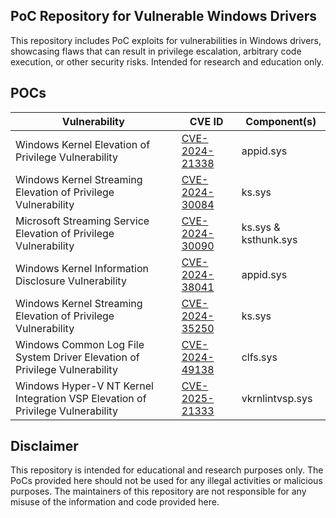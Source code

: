## PoC Repository for Vulnerable Windows Drivers

This repository includes PoC exploits for vulnerabilities in Windows drivers, showcasing flaws that can result in privilege escalation, arbitrary code execution, or other security risks. Intended for research and education only.


## POCs

| Vulnerability | CVE ID | Component(s) |
| ------------- | ------ | ------ | 
| Windows Kernel Elevation of Privilege Vulnerability | [CVE-2024-21338](https://msrc.microsoft.com/update-guide/vulnerability/CVE-2024-21338) | appid.sys |
| Windows Kernel Streaming Elevation of Privilege Vulnerability| [CVE-2024-30084](https://msrc.microsoft.com/update-guide/vulnerability/CVE-2024-30084) | ks.sys |
| Microsoft Streaming Service Elevation of Privilege Vulnerability| [CVE-2024-30090](https://msrc.microsoft.com/update-guide/vulnerability/CVE-2024-30090) | ks.sys & ksthunk.sys |
| Windows Kernel Information Disclosure Vulnerability | [CVE-2024-38041](https://msrc.microsoft.com/update-guide/vulnerability/CVE-2024-38041) | appid.sys |
| Windows Kernel Streaming Elevation of Privilege Vulnerability| [CVE-2024-35250](https://msrc.microsoft.com/update-guide/vulnerability/CVE-2024-35250) | ks.sys |
| Windows Common Log File System Driver Elevation of Privilege Vulnerability | [CVE-2024-49138](https://msrc.microsoft.com/update-guide/vulnerability/CVE-2024-49138) | clfs.sys | 
| Windows Hyper-V NT Kernel Integration VSP Elevation of Privilege Vulnerability| [CVE-2025-21333](https://msrc.microsoft.com/update-guide/vulnerability/CVE-2025-21333) | vkrnlintvsp.sys |

## Disclaimer

This repository is intended for educational and research purposes only. The PoCs provided here should not be used for any illegal activities or malicious purposes. The maintainers of this repository are not responsible for any misuse of the information and code provided here.
